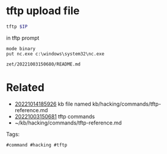 # tftp upload file
```bash
tftp $IP
```
in tftp prompt
```
mode binary
put nc.exe c:\windows\system32\nc.exe
```

` zet/20221003150680/README.md `

# Related

- [20221014185926](/zet/20221014185926/README.md) kb file named kb/hacking/commands/tftp-reference.md
- [20221003150681](/zet/20221003150681/README.md) tftp commands
- ~/kb/hacking/commands/tftp-reference.md

Tags:

    #command #hacking #tftp 
